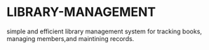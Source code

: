 # LIBRARY-MANAGEMENT
simple and efficient library management  system for tracking books, managing members,and maintining records.
